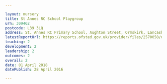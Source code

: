```yaml
---

layout: nursery
title: St Annes RC School Playgroup
urn: 309462
postcode: L39 3LQ
address: St. Annes RC Primary School, Aughton Street, Ormskirk, Lancashire, L39 3LQ
latestReportUrl: https://reports.ofsted.gov.uk/provider/files/2570058/urn/309462.pdf
teaching: 2
development: 2
leadership: 2
outcomes: 2
overall: 2
date: 01 April 2018 
datePublish: 28 April 2016

---
```

